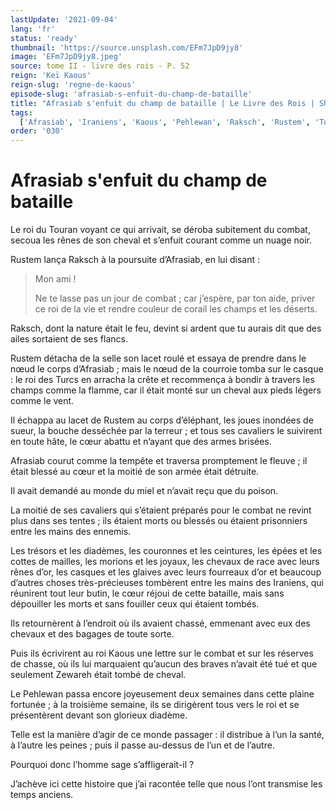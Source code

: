```yaml
---
lastUpdate: '2021-09-04'
lang: 'fr'
status: 'ready'
thumbnail: 'https://source.unsplash.com/EFm7JpD9jy8'
image: 'EFm7JpD9jy8.jpeg'
source: tome II - livre des rois - P. 52
reign: 'Keï Kaous'
reign-slug: 'regne-de-kaous'
episode-slug: 'afrasiab-s-enfuit-du-champ-de-bataille'
title: "Afrasiab s'enfuit du champ de bataille | Le Livre des Rois | Shâhnâmeh"
tags:
  ['Afrasiab', 'Iraniens', 'Kaous', 'Pehlewan', 'Raksch', 'Rustem', 'Touran', 'Turcs', 'Zewareh']
order: '030'
---
```


<!-- LTeX: language=fr -->

# Afrasiab s'enfuit du champ de bataille

Le roi du Touran voyant ce qui arrivait, se déroba subitement du combat, secoua les rênes de son cheval et s’enfuit courant comme un nuage noir.

Rustem lança Raksch à la poursuite d’Afrasiab, en lui disant :

> Mon ami !
>
> Ne te lasse pas un jour de combat ; car j’espère, par ton aide, priver ce roi de la vie et rendre couleur de corail les champs et les déserts.

Raksch, dont la nature était le feu, devint si ardent que tu aurais dit que des ailes sortaient de ses flancs.

Rustem détacha de la selle son lacet roulé et essaya de prendre dans le nœud le corps d’Afrasiab ; mais le nœud de la courroie tomba sur le casque : le roi des Turcs en arracha la crête et recommença à bondir à travers les champs comme la flamme, car il était monté sur un cheval aux pieds légers comme le vent.

Il échappa au lacet de Rustem au corps d’éléphant, les joues inondées de sueur, la bouche desséchée par la terreur ; et tous ses cavaliers le suivirent en toute hâte, le cœur abattu et n’ayant que des armes brisées.

Afrasiab courut comme la tempête et traversa promptement le fleuve ; il était blessé au cœur et la moitié de son armée était détruite.

Il avait demandé au monde du miel et n’avait reçu que du poison.

La moitié de ses cavaliers qui s’étaient préparés pour le combat ne revint plus dans ses tentes ; ils étaient morts ou blessés ou étaient prisonniers entre les mains des ennemis.

Les trésors et les diadèmes, les couronnes et les ceintures, les épées et les cottes de mailles, les morions et les joyaux, les chevaux de race avec leurs rênes d’or, les casques et les glaives avec leurs fourreaux d’or et beaucoup d’autres choses très-précieuses tombèrent entre les mains des Iraniens, qui réunirent tout leur butin, le cœur réjoui de cette bataille, mais sans dépouiller les morts et sans fouiller ceux qui étaient tombés.

Ils retournèrent à l’endroit où ils avaient chassé, emmenant avec eux des chevaux et des bagages de toute sorte.

Puis ils écrivirent au roi Kaous une lettre sur le combat et sur les réserves de chasse, où ils lui marquaient qu’aucun des braves n’avait été tué et que seulement Zewareh était tombé de cheval.

Le Pehlewan passa encore joyeusement deux semaines dans cette plaine fortunée ; à la troisième semaine, ils se dirigèrent tous vers le roi et se présentèrent devant son glorieux diadème.

Telle est la manière d’agir de ce monde passager : il distribue à l’un la santé, à l’autre les peines ; puis il passe au-dessus de l’un et de l’autre.

Pourquoi donc l’homme sage s’affligerait-il ?

J’achève ici cette histoire que j’ai racontée telle que nous l’ont transmise les temps anciens.
